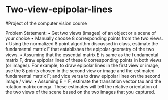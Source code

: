 # Two-view-epipolar-lines
#Project of the computer vision course


Problem Statement:
• Get two views (images) of an object or a scene of your choice
• Manually choose 8 corresponding points from the two views.
• Using the normalized 8 point algorithm discussed in class, estimate the fundamental matrix F that establishes the epipolar geometry of the two views.
• Assuming that the essential matrix E is same as the fundamental matrix F, draw epipolar lines of these 8 corresponding points in both views (or images). For example, to draw epipolar lines in the first view or image, use the 8 points chosen in the second view or image and the estimated fundamental matrix F; and vice versa to draw epipolar lines on the second image / view.
• Assuming E = F, estimate the translation vector tau and the rotation matrix omega. These estimates will tell the relative orientation of the two views of the scene based on the two images that you captured.
